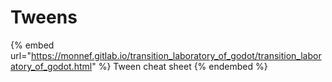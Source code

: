 # Tweens

{% embed url="https://monnef.gitlab.io/transition_laboratory_of_godot/transition_laboratory_of_godot.html" %}
Tween cheat sheet
{% endembed %}

